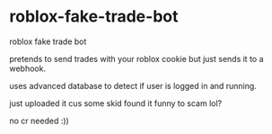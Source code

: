 # roblox-fake-trade-bot
roblox fake trade bot

pretends to send trades with your roblox cookie but just sends it to a webhook.

uses advanced database to detect if user is logged in and running.

just uploaded it cus some skid found it funny to scam lol?

no cr needed :))
